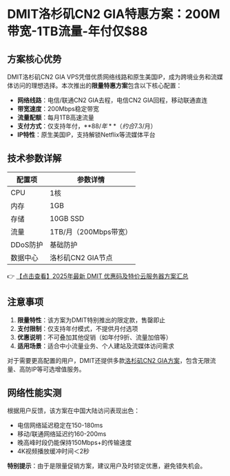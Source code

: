 # DMIT洛杉矶CN2 GIA特惠方案：200M带宽-1TB流量-年付仅$88

## 方案核心优势

DMIT洛杉矶CN2 GIA VPS凭借优质网络线路和原生美国IP，成为跨境业务和流媒体访问的理想选择。本次推出的**限量特惠方案**包含以下核心配置：

- **网络线路**：电信/联通CN2 GIA去程，电信CN2 GIA回程，移动联通直连
- **带宽速度**：200Mbps稳定带宽
- **流量配额**：每月1TB高速流量
- **支付方式**：仅支持年付，**$88/年**（约合$7.3/月）
- **IP特性**：原生美国IP，支持解锁Netflix等流媒体平台

## 技术参数详解

| 配置项       | 参数详情                  |
|--------------|-------------------------|
| CPU          | 1核                     |
| 内存         | 1GB                     |
| 存储         | 10GB SSD                |
| 流量         | 1TB/月（200Mbps带宽）   |
| DDoS防护     | 基础防护                |
| 数据中心     | 洛杉矶CN2 GIA节点       |

👉 [【点击查看】2025年最新 DMIT 优惠码及特价云服务器方案汇总](https://bit.ly/dmit_coupon)

## 注意事项

1. **限量特性**：该方案为DMIT特别推出的限定款，售罄即止
2. **支付限制**：仅支持年付模式，不提供月付选项
3. **优惠说明**：不可叠加其他促销（如年付9折、流量加倍等）
4. **适用场景**：适合中小流量业务、个人建站及流媒体访问需求

对于需要更高配置的用户，DMIT还提供多款[洛杉矶CN2 GIA方案](https://bit.ly/dmit_coupon)，包含无限流量、高防IP等可选增值服务。

## 网络性能实测

根据用户反馈，该方案在中国大陆访问表现出色：
- 电信网络延迟稳定在150-180ms
- 移动/联通网络延迟约160-200ms
- 晚高峰时段仍能保持150Mbps+的传输速度
- 4K视频播放缓冲时间＜2秒

**特别提示**：由于是限量促销方案，建议用户及时锁定优惠，避免错失机会。